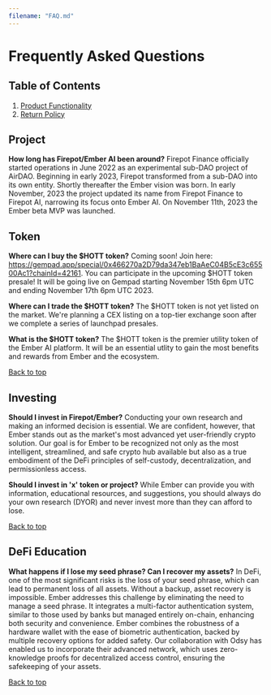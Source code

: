 ```yaml
---
filename: "FAQ.md"
---
```


# Frequently Asked Questions

## Table of Contents

1. [Product Functionality](#product-functionality)
2. [Return Policy](#return-policy)

## Project

**How long has Firepot/Ember AI been around?**
Firepot Finance officially started operations in June 2022 as an experimental sub-DAO project of AirDAO. Beginning in early 2023, Firepot transformed from a sub-DAO into its own entity. Shortly thereafter the Ember vision was born. In early November, 2023 the project updated its name from Firepot Finance to Firepot AI, narrowing its focus onto Ember AI. On November 11th, 2023 the Ember beta MVP was launched.

## Token

**Where can I buy the $HOTT token?**
Coming soon! Join here: https://gempad.app/special/0x466270a2D79da347eb1BaAeC04B5cE3c65500Ac1?chainId=42161.
You can participate in the upcoming $HOTT token presale! It will be going live on Gempad starting November 15th 6pm UTC and ending November 17th 6pm UTC 2023.

**Where can I trade the $HOTT token?**
The $HOTT token is not yet listed on the market. We're planning a CEX listing on a top-tier exchange soon after we complete a series of launchpad presales.

**What is the $HOTT token?**
The $HOTT token is the premier utility token of the Ember AI platform. It will be an essential utlity to gain the most benefits and rewards from Ember and the ecosystem.

[Back to top](#table-of-contents)

## Investing

**Should I invest in Firepot/Ember?**
Conducting your own research and making an informed decision is essential. We are confident, however, that Ember stands out as the market's most advanced yet user-friendly crypto solution. Our goal is for Ember to be recognized not only as the most intelligent, streamlined, and safe crypto hub available but also as a true embodiment of the DeFi principles of self-custody, decentralization, and permissionless access.

**Should I invest in 'x' token or project?**
While Ember can provide you with information, educational resources, and suggestions, you should always do your own research (DYOR) and never invest more than they can afford to lose.

[Back to top](#table-of-contents)

## DeFi Education

**What happens if I lose my seed phrase? Can I recover my assets?**
In DeFi, one of the most significant risks is the loss of your seed phrase, which can lead to permanent loss of all assets. Without a backup, asset recovery is impossible. Ember addresses this challenge by eliminating the need to manage a seed phrase. It integrates a multi-factor authentication system, similar to those used by banks but managed entirely on-chain, enhancing both security and convenience. Ember combines the robustness of a hardware wallet with the ease of biometric authentication, backed by multiple recovery options for added safety. Our collaboration with Odsy has enabled us to incorporate their advanced network, which uses zero-knowledge proofs for decentralized access control, ensuring the safekeeping of your assets.

[Back to top](#table-of-contents)
